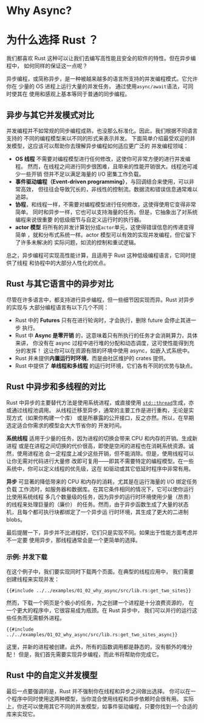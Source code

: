# Why Async?
# 为什么选择 Rust ？

我们都喜欢 Rust 这种可以让我们去编写高性能且安全的软件的特性。但在异步编程中，
如何同样的保证这一点呢？

异步编程，或简称异步，是一种被越来越多的语言所支持的并发编程模式。它允许你在
少量的 OS 进程上运行大量的并发任务， 通过使用`async/await`语法，可同时使其在
使用和感观上基本等同于普通的同步编程。

## 异步与其它并发模式对比

并发编程并不如常规的同步编程成熟，也没那么标准化。因此，我们根据不同语言支持的
不同的编程模型来以不同的形式来表示并发。
下面简单介绍最受欢迎的并发模型，这应该可以帮助你去理解异步编程如何适应更广泛的
并发编程领域：

- **OS 线程** 不需要对编程模型进行任何修改，这使你可非常方便的进行并发编程。
  然而，在线程之间进行同步很困难，且带来的性能开销很大。线程池可减少一些开销
  但并不足以满足海量的 I/O 密集工作负载。
- **事件驱动编程（Event-driven programming）**，与回调结合来使用，可以非常高效，
  但往往会导致冗长的，非线性的控制流。数据流和错误信息通常难以追踪。
- **协程**，和线程一样，不需要对编程模型进行任何修改，这使得使用它变得非常简单。
  同时和异步一样，它也可以支持海量的任务。但是，它抽象出了对系统编程来说很重要
  的低级细节与自定义运行时的执行器。
- **actor 模型** 将所有的并发计算划分成`actor`单元，这使得错误信息的传递变得简单
  ，就和分布式系统一样。actor 模型可以有效的实现并发编程，但它留下了许多未解决的
  实际问题，如流的控制和重试逻辑。

总之，异步编程可实现高性能计算，且适用于 Rust 这种低级编程语言，它同时提供了线程
和协程中的大部分人性化的优点。

## Rust 与其它语言中的异步对比

尽管在许多语言中，都支持进行异步编程，但一些细节因实现而异。Rust 对异步的实现与
大部分编程语言有以下几个不同：

- Rust 中的 **Futures** 只有在进行轮询时，才会执行，删除 future 会停止其进一步
  执行。
- Rust 中 **Async 是零开销** 的，这意味着只有所执行的任务才会消耗算力，具体来讲，
  你没有在 async 过程中进行堆的分配和动态调度，这可使性能得到充分的发挥！
  这让你可以在资源有限的环境中使用 async，如嵌入式系统中。
- Rust 并未提供**内置运行时环境**，而是由社区维护的 crates 提供。
- Rust 中提供了 **单线程和多线程** 的运行时环境，它们各有不同的优势与缺点。

## Rust 中异步和多线程的对比

Rust 中异步的主要替代方法是使用系统进程，或直接使用
[`std::thread`](https://doc.rust-lang.org/std/thread/)生成，亦或通过线程池调用。
从线程迁移至异步，通常的主要工作是进行重构，无论是实现方式（如果你构建一个库）
或是所暴露的公开接口，反之亦然。所以，在早期选定适合你需求的模型会大大节省你的
开发时间。

**系统线程** 适用于少量的任务，因为进程的切换会带来 CPU 和内存的开销。生成新进程
或是在进程之间切换的代价很高，即使是空闲的进程也在消耗系统资源。诚然，使用进程池
会一定程度上减少这些开销，但不能消除。但是，使用线程可以让你无需对代码进行大量修
改即可复用——即其不需要特定的编程模型。在一些系统中，你可以定义线程的优先级，这在
如驱动或其它低延时程序中非常有用。

**异步** 可显著的降低带来的 CPU 和内存的消耗，尤其是在运行海量的 I/O 绑定任务负载
工作流时，如服务器和数据库。在其它条件相同的情况下，它可以使你运行比使用系统线程
多几个数量级的任务，因为异步的运行时环境使用少量（昂贵）的线程来处理巨量的（廉价）
的任务。然而，由于异步函数生成了大量的状态机，且每个都可执行块都绑定了一个异步运
行时环境，其生成了更大的二进制 blobs。

最后提醒一下，异步并不比进程好，它们只是实现不同。如果出于性能方面考虑并不一定要
使用异步，那线程通常会是一个更简单的选择。

### 示例: 并发下载

在这个例子中，我们要实现同时下载两个页面。在典型的线程应用中，
我们需要创建线程来实现并发：

```rust,ignore
{{#include ../../examples/01_02_why_async/src/lib.rs:get_two_sites}}
```

然而，下载一个网页是个极小的任务，为之创建一个进程是十分浪费资源的，
在一个更大的程序中，它很容易成为瓶颈。在 Rust 异步中，
我们可以并行的运行这些任务而无需额外进程。

```rust,ignore
{{#include ../../examples/01_02_why_async/src/lib.rs:get_two_sites_async}}
```

这里，并新的进程被创建。此外，所有的函数调用都是静态的，没有额外的堆分配！
但是，我们首先需要实现异步编程，而此书将帮助你完成它。

## Rust 中的自定义并发模型

最后一点要强调的是，Rust 并不强制你在线程和异步之间做出选择。
你可以在一个程序中同时使用这两种模型，当你混合使用线程和异步依赖时会很有用。
实际上，你还可以使用其它不同的并发模型，如事件驱动编程，只要你找到一个合适的库来实现它。
